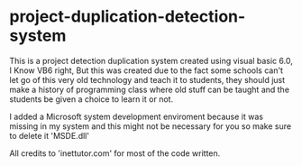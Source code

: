# project-duplication-detection-system
This is a project detection duplication system created using visual basic 6.0, I Know VB6 right,
But this was created due to the fact some schools can't let go of this very old technology and teach it to students,
they should just make a history of programming class where old stuff can be taught and the students be given a choice
to learn it or not.

I added a Microsoft system development enviroment because it was missing in my system and this might not be necessary for you 
so make sure to delete it 'MSDE.dll'

All credits to 'inettutor.com' for most of the code written.
